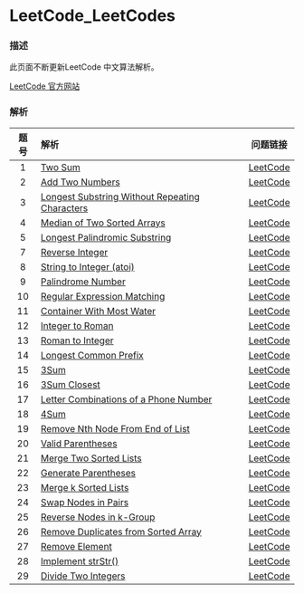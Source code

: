 # LeetCode_LeetCodes

### 描述

此页面不断更新LeetCode 中文算法解析。

[LeetCode 官方网站](https://LeetCode.com/)

### 解析

|  题号  | 解析                                       |                   问题链接                   |
| :--: | :--------------------------------------- | :--------------------------------------: |
|  1   | [Two Sum](/Algorithms/two-sum.md)        | [LeetCode](https://LeetCode.com/problems/two-sum) |
|  2   | [Add Two Numbers](/Algorithms/add-two-numbers.md) | [LeetCode](https://LeetCode.com/problems/add-two-numbers) |
|  3   | [Longest Substring Without Repeating Characters](/Algorithms/longest-substring-without-repeating-characters.md) | [LeetCode](https://LeetCode.com/problems/longest-substring-without-repeating-characters) |
|  4   | [Median of Two Sorted Arrays](/Algorithms/median-of-two-sorted-arrays.md) | [LeetCode](https://LeetCode.com/problems/median-of-two-sorted-arrays) |
|  5   | [Longest Palindromic Substring](/Algorithms/longest-palindromic-substring.md) | [LeetCode](https://LeetCode.com/problems/longest-palindromic-substring) |
|  7   | [Reverse Integer](/Algorithms/reverse-integer.md) | [LeetCode](https://LeetCode.com/problems/reverse-integer) |
|  8   | [String to Integer (atoi)](/Algorithms/string-to-integer-atoi.md) | [LeetCode](https://LeetCode.com/problems/string-to-integer-atoi) |
|  9   | [Palindrome Number](/Algorithms/palindrome-number.md) | [LeetCode](https://LeetCode.com/problems/palindrome-number) |
|  10  | [Regular Expression Matching](/Algorithms/regular-expression-matching.md) | [LeetCode](https://LeetCode.com/problems/regular-expression-matching) |
|  11  | [Container With Most Water](/Algorithms/container-with-most-water.md) | [LeetCode](https://LeetCode.com/problems/container-with-most-water) |
|  12  | [Integer to Roman](/Algorithms/integer-to-roman.md) | [LeetCode](https://LeetCode.com/problems/integer-to-roman) |
|  13  | [Roman to Integer](/Algorithms/roman-to-integer.md) | [LeetCode](https://LeetCode.com/problems/roman-to-integer) |
|  14  | [Longest Common Prefix](/Algorithms/longest-common-prefix.md) | [LeetCode](https://LeetCode.com/problems/longest-common-prefix) |
|  15  | [3Sum](/Algorithms/3sum.md)              | [LeetCode](https://LeetCode.com/problems/3sum) |
|  16  | [3Sum Closest](/Algorithms/3sum-closest.md) | [LeetCode](https://LeetCode.com/problems/3sum-closest) |
|  17  | [Letter Combinations of a Phone Number](/Algorithms/letter-combinations-of-a-phone-number.md) | [LeetCode](https://LeetCode.com/problems/letter-combinations-of-a-phone-number) |
|  18  | [4Sum](/Algorithms/4sum.md)              | [LeetCode](https://LeetCode.com/problems/4sum) |
|  19  | [Remove Nth Node From End of List](/Algorithms/remove-nth-node-from-end-of-list.md) | [LeetCode](https://LeetCode.com/problems/remove-nth-node-from-end-of-list) |
|  20  | [Valid Parentheses](/Algorithms/valid-parentheses.md) | [LeetCode](https://LeetCode.com/problems/valid-parentheses) |
|  21  | [Merge Two Sorted Lists](/Algorithms/merge-two-sorted-lists.md) | [LeetCode](https://LeetCode.com/problems/merge-two-sorted-lists) |
|  22  | [Generate Parentheses](/Algorithms/generate-parentheses.md) | [LeetCode](https://LeetCode.com/problems/generate-parentheses) |
|  23  | [Merge k Sorted Lists](/Algorithms/merge-k-sorted-lists.md) | [LeetCode](https://LeetCode.com/problems/merge-k-sorted-lists) |
|  24  | [Swap Nodes in Pairs](/Algorithms/swap-nodes-in-pairs.md) | [LeetCode](https://LeetCode.com/problems/swap-nodes-in-pairs) |
|  25  | [Reverse Nodes in k-Group](/Algorithms/reverse-nodes-in-k-group.md) | [LeetCode](https://LeetCode.com/problems/reverse-nodes-in-k-group) |
|  26  | [Remove Duplicates from Sorted Array](/Algorithms/remove-duplicates-from-sorted-array.md) | [LeetCode](https://leetcode.com/problems/remove-duplicates-from-sorted-array) |
|  27  | [Remove Element](/Algorithms/remove-element.md) | [LeetCode](https://leetcode.com/problems/remove-element) |
|  28  | [Implement strStr()](/Algorithms/implement-strstr.md) | [LeetCode](https://leetcode.com/problems/implement-strstr) |
|  29  | [Divide Two Integers](/Algorithms/divide-two-integers.md) | [LeetCode](https://leetcode.com/problems/divide-two-integers) |

